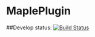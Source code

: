 # MaplePlugin

##Develop status:
[![Build Status](https://travis-ci.org/Java2016-2017-grupa-1/MaplePlugin.svg?branch=develop)](https://travis-ci.org/Java2016-2017-grupa-1/MaplePlugin)